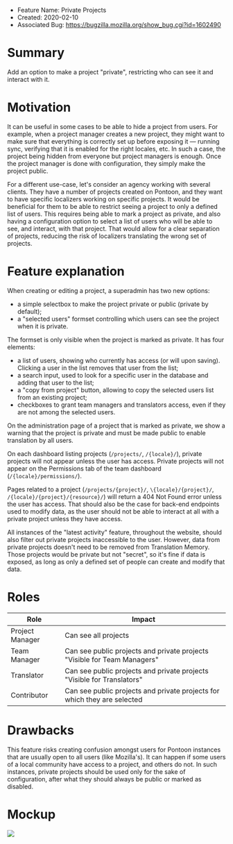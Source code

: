- Feature Name: Private Projects
- Created: 2020-02-10
- Associated Bug: <https://bugzilla.mozilla.org/show_bug.cgi?id=1602490>

# Summary

Add an option to make a project "private", restricting who can see it and interact with it.

# Motivation

It can be useful in some cases to be able to hide a project from users. For example, when a project manager creates a new project, they might want to make sure that everything is correctly set up before exposing it — running sync, verifying that it is enabled for the right locales, etc. In such a case, the project being hidden from everyone but project managers is enough. Once the project manager is done with configuration, they simply make the project public.

For a different use-case, let's consider an agency working with several clients. They have a number of projects created on Pontoon, and they want to have specific localizers working on specific projects. It would be beneficial for them to be able to restrict seeing a project to only a defined list of users. This requires being able to mark a project as private, and also having a configuration option to select a list of users who will be able to see, and interact, with that project. That would allow for a clear separation of projects, reducing the risk of localizers translating the wrong set of projects.

# Feature explanation

When creating or editing a project, a superadmin has two new options:

- a simple selectbox to make the project private or public (private by default);
- a "selected users" formset controlling which users can see the project when it is private.

The formset is only visible when the project is marked as private. It has four elements:

- a list of users, showing who currently has access (or will upon saving). Clicking a user in the list removes that user from the list;
- a search input, used to look for a specific user in the database and adding that user to the list;
- a "copy from project" button, allowing to copy the selected users list from an existing project;
- checkboxes to grant team managers and translators access, even if they are not among the selected users.

On the administration page of a project that is marked as private, we show a warning that the project is private and must be made public to enable translation by all users.

On each dashboard listing projects (`/projects/`, `/{locale}/`), private projects will not appear unless the user has access. Private projects will not appear on the Permissions tab of the team dashboard (`/{locale}/permissions/`).

Pages related to a project (`/projects/{project}/`, `\{locale}/{project}/`, `/{locale}/{project}/{resource}/`) will return a 404 Not Found error unless the user has access. That should also be the case for back-end endpoints used to modify data, as the user should not be able to interact at all with a private project unless they have access.

All instances of the "latest activity" feature, throughout the website, should also filter out private projects inaccessible to the user. However, data from private projects doesn't need to be removed from Translation Memory. Those projects would be private but not "secret", so it's fine if data is exposed, as long as only a defined set of people can create and modify that data.

# Roles

| Role | Impact |
| -- | -- |
| Project Manager | Can see all projects |
| Team Manager | Can see public projects and private projects "Visible for Team Managers" |
| Translator | Can see public projects and private projects "Visible for Translators" |
| Contributor | Can see public projects and private projects for which they are selected |

# Drawbacks

This feature risks creating confusion amongst users for Pontoon instances that are usually open to all users (like Mozilla's). It can happen if some users of a local community have access to a project, and others do not. In such instances, private projects should be used only for the sake of configuration, after what they should always be public or marked as disabled.

# Mockup

![](0100/mockup.png)
